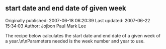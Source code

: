 ## start date and end date of given week

Originally published: 2007-06-18 06:20:39
Last updated: 2007-06-22 15:34:03
Author: Jojbon Paul Mark Lee

The recipe below calculates the start date and end date of a given week of a year.\n\nParameters needed is the week number and year to use.